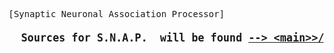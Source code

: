 <pre>
[Synaptic Neuronal Association Processor]
<b><big>
  Sources for S.N.A.P.  will be found <a target=dev href='../../../tree/Main/src'>--> &lt;main&gt>/src (all sources)folder</a>
</b></big>
</pre>
